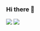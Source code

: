 ### Hi there 👋
<img src="https://img.shields.io/badge/javascript-F7DF1E.svg?&style=for-the-badge&logo=JavaScript&logoColor=white"/>
<img src="https://img.shields.io/badge/Tech_Blog-DD0B78?style=flat-square&logo=GitHub%20Sponsors&logoColor=white"/>
